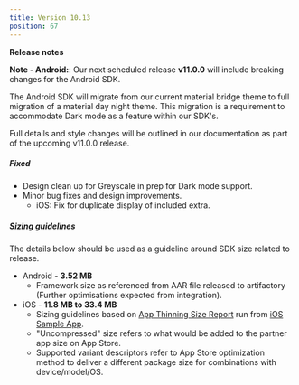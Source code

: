 ```yaml
---
title: Version 10.13
position: 67
---
```

**Release notes**

**Note - Android:**: Our next scheduled release **v11.0.0** will include breaking changes for the Android SDK. 

The Android SDK will migrate from our current material bridge theme to full migration of a material day night theme. This migration is a requirement to accommodate Dark mode as a feature within our SDK's. 

Full details and style changes will be outlined in our documentation as part of the upcoming v11.0.0 release.
 
 
##### Fixed
* Design clean up for Greyscale in prep for Dark mode support.
* Minor bug fixes and design improvements.
  * iOS: Fix for duplicate display of included extra.
 
   
##### Sizing guidelines
The details below should be used as a guideline around SDK size related to release.
* Android - **3.52 MB**
  * Framework size as referenced from AAR file released to artifactory (Further optimisations expected from integration).
* iOS - **11.8 MB to 33.4 MB**
  * Sizing guidelines based on <a href="https://github.com/cartrawler/cartrawler.github.io/blob/master/ios-report.txt" target="_blank">App Thinning Size Report</a> run from <a href="https://github.com/cartrawler/cartrawler-ios-integration" target="_blank">iOS Sample App</a>.
  * "Uncompressed" size refers to what would be added to the partner app size on App Store.
  * Supported variant descriptors refer to App Store optimization method to deliver a different package size for combinations with device/model/OS.